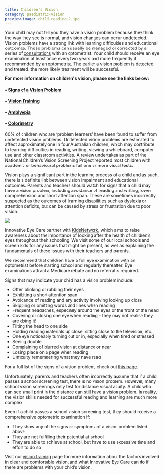 ```yaml
---
title: Children's Vision
category: paediatric-vision
preview-image: child-reading-2.jpg
---
```

<div class="employee-heading">
<p><p>Your child may not tell you they have a vision problem because they think the way they see is normal, and vision changes can occur undetected. Vision problems have a strong link with learning difficulties and educational outcomes. These problems can usually be managed or corrected by a series of <a href="/what-we-do/eye-exam">consultations</a> with an optometrist. Your child should receive an eye examination at least once every two years and more frequently if recommended by an optometrist. The earlier a vision problem is detected and treated, the more likely treatment will be successful.</p>
<p><b>For more information on children's vision, please see the links below:</b></p>
<h4>• <a href="/what-we-do/signs-of-vision-problem-children">Signs of a Vision Problem</a></h4>
<h4>• <a href="/what-we-do/vision-training">Vision Training</a></h4>
<h4>• <a href="/what-we-do/amblyopia">Amblyopia</a></h4>
<h4>• <a href="/what-we-do/colorimetry">Colorimetry</a></h4></p>
</div>

60% of children who are ‘problem learners’ have been found to suffer from undetected vision problems. Undetected vision problems are estimated to affect approximately one in four Australian children, which may contribute to learning difficulties in reading, writing, viewing a whiteboard, computer use and other classroom activities. A review undertaken as part of the National Children’s Vision Screening Project reported most children with academic or behavioural problems fail one or more visual tests. 

Vision plays a significant part in the learning process of a child and as such, there is a definite link between vision impairment and educational outcomes. Parents and teachers should watch for signs that a child may have a vision problem, including avoidance of reading and writing, lower comprehension and short attention span. These are sometimes incorrectly suspected as the outcomes of learning disabilities such as dyslexia or attention deficits, but can be caused by stress or frustration due to poor vision.

![](/uploads/childrens-vision.jpg)

Innovative Eye Care partner with [KidsNetwork](www.kidsnetwork.com.au), which aims to raise awareness about the importance of looking after the health of children’s eyes throughout their schooling. We visit some of our local schools and screen kids for any issues that might be present, as well as explaining the fundamentals of these issues with their teachers and parents. 

We recommend that children have a full eye examination with an optometrist before starting school and regularly thereafter. Eye examinations attract a Medicare rebate and no referral is required.

Signs that may indicate your child has a vision problem include:

* Often blinking or rubbing their eyes
* Exhibiting a short attention span
* Avoidance of reading and any activity involving looking up close
* Skipping or omitting words and lines when reading
* Frequent headaches, especially around the eyes or the front of the head
* Covering or closing one eye when reading - they may not realise they are doing it!
* Tilting the head to one side
* Holding reading materials up close, sitting close to the television, etc.
* One eye noticeably turning out or in, especially when tired or stressed
* Seeing double
* Complaining of blurred vision at distance or near
* Losing place on a page when reading
* Difficulty remembering what they have read

For a full list of the signs of a vision problem, check out [this page](/what-we-do/signs-of-vision-problem-children).

Unfortunately, parents and teachers often incorrectly assume that if a child passes a school screening test, there is no vision problem. However, many school vision screenings only test for distance visual acuity. A child who can see small print in the distance can still have a vision problem. In reality, the vision skills needed for successful reading and learning are much more complex. 

Even if a child passes a school vision screening test, they should receive a comprehensive optometric examination if:

* They show any of the signs or symptoms of a vision problem listed above
* They are not fulfilling their potential at school
* They are able to achieve at school, but have to use excessive time and effort to do so

Visit our [vision training](/what-we-do/vision-training) page for more information about the factors involved in clear and comfortable vision, and what Innovative Eye Care can do if there are problems with your child’s vision.
